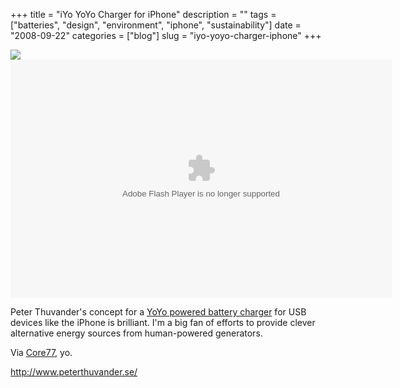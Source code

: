 +++
title = "iYo YoYo Charger for iPhone"
description = ""
tags = ["batteries", "design", "environment", "iphone", "sustainability"]
date = "2008-09-22"
categories = ["blog"]
slug = "iyo-yoyo-charger-iphone"
+++



  <div class="notebook-screenshot"><a href="http://www.peterthuvander.se/"><img src="/media/notebook/iyo-charger.jpg" class="notebook-image" /></a></div><div class="video"><embed src="http://blip.tv/play/gZg2zqs3gqlC" type="application/x-shockwave-flash" width="610" height="381" allowscriptaccess="always" allowfullscreen="true"></embed></div>
<p>Peter Thuvander's concept for a <a href="http://www.peterthuvander.se/">YoYo powered battery charger</a> for USB devices like the iPhone is brilliant. I'm a big fan of efforts to provide clever alternative energy sources from human-powered generators.</p>
<p>Via <a href="http://www.core77.com/blog/technology/iyo_yoyo_powered_charger_for_iphone_11164.asp">Core77</a>, yo.</p>
    
  <a href="http://www.peterthuvander.se/">http://www.peterthuvander.se/</a>
